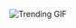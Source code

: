 ![Trending GIF](https://media0.giphy.com/media/v1.Y2lkPThiYjIxNzcyZDN2czN1N3F4NnA1bHFrdXZsbmptYmswaHEzdHBqbzN4MHR2OXJobiZlcD12MV9naWZzX3NlYXJjaCZjdD1n/2jMtpIi8mhE8ctiMtK/giphy.gif)
